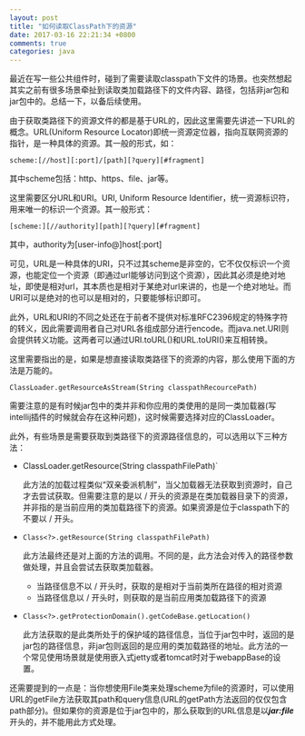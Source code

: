```yaml
---
layout: post
title: "如何读取ClassPath下的资源"
date: 2017-03-16 22:21:34 +0800
comments: true
categories: java
---
```


最近在写一些公共组件时，碰到了需要读取classpath下文件的场景。也突然想起其实之前有很多场景牵扯到读取类加载路径下的文件内容、路径，包括非jar包和jar包中的。总结一下，以备后续使用。

由于获取类路径下的资源文件的都是基于URL的，因此这里需要先讲述一下URL的概念。URL(Uniform Resource Locator)即统一资源定位器，指向互联网资源的指针，是一种具体的资源。其一般的形式，如：

`scheme:[//host][:port]/[path][?query][#fragment]`

其中scheme包括：http、https、file、jar等。

这里需要区分URL和URI。URI, Uniform Resource Identifier，统一资源标识符，用来唯一的标识一个资源。其一般形式：

```
[scheme:][//authority][path][?query][#fragment]

```
其中，authority为[user-info@]host[:port]

可见，URL是一种具体的URI，只不过其scheme是非空的，它不仅仅标识一个资源，也能定位一个资源（即通过url能够访问到这个资源），因此其必须是绝对地址，即使是相对url，其本质也是相对于某绝对url来讲的，也是一个绝对地址。而URI可以是绝对的也可以是相对的，只要能够标识即可。

此外，URL和URI的不同之处还在于前者不提供对标准RFC2396规定的特殊字符的转义，因此需要调用者自己对URL各组成部分进行encode。而java.net.URI则会提供转义功能。这两者可以通过URI.toURL()和URL.toURI()来互相转换。

这里需要指出的是，如果是想直接读取类路径下的资源的内容，那么使用下面的方法是万能的。

`ClassLoader.getResourceAsStream(String classpathRecourcePath)`

需要注意的是有时候jar包中的类并非和你应用的类使用的是同一类加载器(写intellij插件的时候就会存在这种问题)，这时候需要选择对应的ClassLoader。

此外，有些场景是需要获取到类路径下的资源路径信息的，可以选用以下三种方法：

- ClassLoader.getResource(String classpathFilePath)`

    此方法的加载过程类似“双亲委派机制”，当父加载器无法获取到资源时，自己才去尝试获取。但需要注意的是以 / 开头的资源是在类加载器目录下的资源，并非指的是当前应用的类加载路径下的资源。如果资源是位于classpath下的不要以 / 开头。
	
- `Class<?>.getResource(String classpathFilePath)`

    此方法最终还是对上面的方法的调用。不同的是，此方法会对传入的路径参数做处理，并且会尝试去获取类加载器。
	
    - 当路径信息不以 / 开头时，获取的是相对于当前类所在路径的相对资源
    - 当路径信息以 / 开头时，则获取的是当前应用类加载路径下的资源

- `Class<?>.getProtectionDomain().getCodeBase.getLocation()`
	
    此方法获取的是此类所处于的保护域的路径信息，当位于jar包中时，返回的是jar包的路径信息，非jar包则返回的是应用的类加载路径的地址。此方法的一个常见使用场景就是使用嵌入式jetty或者tomcat时对于webappBase的设置。

还需要提到的一点是：当你想使用File类来处理scheme为file的资源时，可以使用URL的getFile方法获取其path和query信息(URL的getPath方法返回的仅仅包含path部分)。但如果你的资源是位于jar包中的，那么获取到的URL信息是以***jar:file***开头的，并不能用此方式处理。